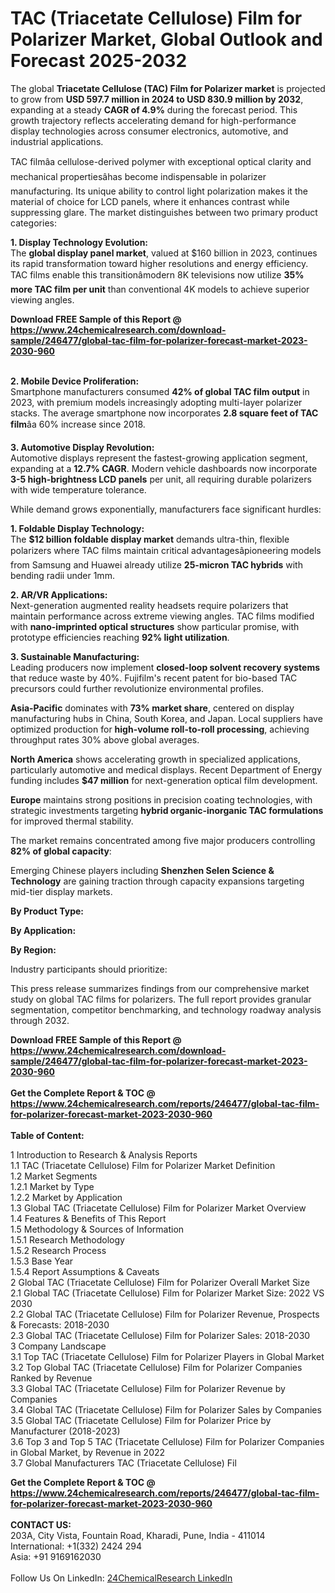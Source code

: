 <h1>TAC (Triacetate Cellulose) Film for Polarizer Market, Global Outlook and Forecast 2025-2032</h1><p>The global <strong>Triacetate Cellulose (TAC) Film for Polarizer market</strong> is projected to grow from <strong>USD 597.7 million in 2024 to USD 830.9 million by 2032</strong>, expanding at a steady <strong>CAGR of 4.9%</strong> during the forecast period. This growth trajectory reflects accelerating demand for high-performance display technologies across consumer electronics, automotive, and industrial applications.</p><p>TAC filmâa cellulose-derived polymer with exceptional optical clarity and mechanical propertiesâhas become indispensable in polarizer manufacturing. Its unique ability to control light polarization makes it the material of choice for LCD panels, where it enhances contrast while suppressing glare. The market distinguishes between two primary product categories:</p><p><strong>1. Display Technology Evolution:</strong><br>
The <strong>global display panel market</strong>, valued at $160 billion in 2023, continues its rapid transformation toward higher resolutions and energy efficiency. TAC films enable this transitionâmodern 8K televisions now utilize <strong>35% more TAC film per unit</strong> than conventional 4K models to achieve superior viewing angles.</p><div><b>Download FREE Sample of this Report @ 
            <a href="https://www.24chemicalresearch.com/download-sample/246477/global-tac-film-for-polarizer-forecast-market-2023-2030-960">
            https://www.24chemicalresearch.com/download-sample/246477/global-tac-film-for-polarizer-forecast-market-2023-2030-960</a></b></div><br><p><strong>2. Mobile Device Proliferation:</strong><br>
Smartphone manufacturers consumed <strong>42% of global TAC film output</strong> in 2023, with premium models increasingly adopting multi-layer polarizer stacks. The average smartphone now incorporates <strong>2.8 square feet of TAC film</strong>âa 60% increase since 2018.</p><p><strong>3. Automotive Display Revolution:</strong><br>
Automotive displays represent the fastest-growing application segment, expanding at a <strong>12.7% CAGR</strong>. Modern vehicle dashboards now incorporate <strong>3-5 high-brightness LCD panels</strong> per unit, all requiring durable polarizers with wide temperature tolerance.</p><p>While demand grows exponentially, manufacturers face significant hurdles:</p><p><strong>1. Foldable Display Technology:</strong><br>
The <strong>$12 billion foldable display market</strong> demands ultra-thin, flexible polarizers where TAC films maintain critical advantagesâpioneering models from Samsung and Huawei already utilize <strong>25-micron TAC hybrids</strong> with bending radii under 1mm.</p><p><strong>2. AR/VR Applications:</strong><br>
Next-generation augmented reality headsets require polarizers that maintain performance across extreme viewing angles. TAC films modified with <strong>nano-imprinted optical structures</strong> show particular promise, with prototype efficiencies reaching <strong>92% light utilization</strong>.</p><p><strong>3. Sustainable Manufacturing:</strong><br>
Leading producers now implement <strong>closed-loop solvent recovery systems</strong> that reduce waste by 40%. Fujifilm's recent patent for bio-based TAC precursors could further revolutionize environmental profiles.</p><p><strong>Asia-Pacific</strong> dominates with <strong>73% market share</strong>, centered on display manufacturing hubs in China, South Korea, and Japan. Local suppliers have optimized production for <strong>high-volume roll-to-roll processing</strong>, achieving throughput rates 30% above global averages.</p><p><strong>North America</strong> shows accelerating growth in specialized applications, particularly automotive and medical displays. Recent Department of Energy funding includes <strong>$47 million</strong> for next-generation optical film development.</p><p><strong>Europe</strong> maintains strong positions in precision coating technologies, with strategic investments targeting <strong>hybrid organic-inorganic TAC formulations</strong> for improved thermal stability.</p><p>The market remains concentrated among five major producers controlling <strong>82% of global capacity</strong>:</p><p>Emerging Chinese players including <strong>Shenzhen Selen Science &amp; Technology</strong> are gaining traction through capacity expansions targeting mid-tier display markets.</p><p><strong>By Product Type:</strong></p><p><strong>By Application:</strong></p><p><strong>By Region:</strong></p><p>Industry participants should prioritize:</p><p>This press release summarizes findings from our comprehensive market study on global TAC films for polarizers. The full report provides granular segmentation, competitor benchmarking, and technology roadway analysis through 2032.</p><div><b>Download FREE Sample of this Report @ 
            <a href="https://www.24chemicalresearch.com/download-sample/246477/global-tac-film-for-polarizer-forecast-market-2023-2030-960">
            https://www.24chemicalresearch.com/download-sample/246477/global-tac-film-for-polarizer-forecast-market-2023-2030-960</a></b></div><br><div><b>Get the Complete Report & TOC @ 
            <a href="https://www.24chemicalresearch.com/reports/246477/global-tac-film-for-polarizer-forecast-market-2023-2030-960">
            https://www.24chemicalresearch.com/reports/246477/global-tac-film-for-polarizer-forecast-market-2023-2030-960</a></b></div><br>
            <b>Table of Content:</b><p>1 Introduction to Research & Analysis Reports<br />
    1.1 TAC (Triacetate Cellulose) Film for Polarizer Market Definition<br />
    1.2 Market Segments<br />
        1.2.1 Market by Type<br />
        1.2.2 Market by Application<br />
    1.3 Global TAC (Triacetate Cellulose) Film for Polarizer Market Overview<br />
    1.4 Features & Benefits of This Report<br />
    1.5 Methodology & Sources of Information<br />
        1.5.1 Research Methodology<br />
        1.5.2 Research Process<br />
        1.5.3 Base Year<br />
        1.5.4 Report Assumptions & Caveats<br />
2 Global TAC (Triacetate Cellulose) Film for Polarizer Overall Market Size<br />
    2.1 Global TAC (Triacetate Cellulose) Film for Polarizer Market Size: 2022 VS 2030<br />
    2.2 Global TAC (Triacetate Cellulose) Film for Polarizer Revenue, Prospects & Forecasts: 2018-2030<br />
    2.3 Global TAC (Triacetate Cellulose) Film for Polarizer Sales: 2018-2030<br />
3 Company Landscape<br />
    3.1 Top TAC (Triacetate Cellulose) Film for Polarizer Players in Global Market<br />
    3.2 Top Global TAC (Triacetate Cellulose) Film for Polarizer Companies Ranked by Revenue<br />
    3.3 Global TAC (Triacetate Cellulose) Film for Polarizer Revenue by Companies<br />
    3.4 Global TAC (Triacetate Cellulose) Film for Polarizer Sales by Companies<br />
    3.5 Global TAC (Triacetate Cellulose) Film for Polarizer Price by Manufacturer (2018-2023)<br />
    3.6 Top 3 and Top 5 TAC (Triacetate Cellulose) Film for Polarizer Companies in Global Market, by Revenue in 2022<br />
    3.7 Global Manufacturers TAC (Triacetate Cellulose) Fil</p><div><b>Get the Complete Report & TOC @ 
            <a href="https://www.24chemicalresearch.com/reports/246477/global-tac-film-for-polarizer-forecast-market-2023-2030-960">
            https://www.24chemicalresearch.com/reports/246477/global-tac-film-for-polarizer-forecast-market-2023-2030-960</a></b></div><br><b>CONTACT US:</b><br>
            203A, City Vista, Fountain Road, Kharadi, Pune, India - 411014<br>
            International: +1(332) 2424 294<br>
            Asia: +91 9169162030 <br><br>
            Follow Us On LinkedIn: <a href="https://www.linkedin.com/company/24chemicalresearch/">24ChemicalResearch LinkedIn</a>